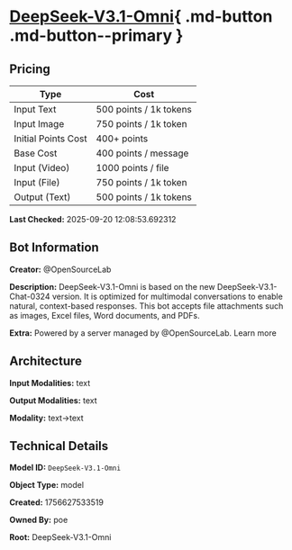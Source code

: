 # [DeepSeek-V3.1-Omni](https://poe.com/DeepSeek-V3.1-Omni){ .md-button .md-button--primary }

## Pricing

| Type | Cost |
|------|------|
| Input Text | 500 points / 1k tokens |
| Input Image | 750 points / 1k token |
| Initial Points Cost | 400+ points |
| Base Cost | 400 points / message |
| Input (Video) | 1000 points / file |
| Input (File) | 750 points / 1k token |
| Output (Text) | 500 points / 1k tokens |

**Last Checked:** 2025-09-20 12:08:53.692312


## Bot Information

**Creator:** @OpenSourceLab

**Description:** DeepSeek-V3.1-Omni is based on the new DeepSeek-V3.1-Chat-0324 version. It is optimized for multimodal conversations to enable natural, context-based responses. This bot accepts file attachments such as images, Excel files, Word documents, and PDFs.

**Extra:** Powered by a server managed by @OpenSourceLab. Learn more


## Architecture

**Input Modalities:** text

**Output Modalities:** text

**Modality:** text->text


## Technical Details

**Model ID:** `DeepSeek-V3.1-Omni`

**Object Type:** model

**Created:** 1756627533519

**Owned By:** poe

**Root:** DeepSeek-V3.1-Omni
